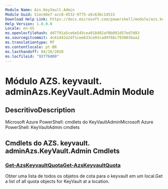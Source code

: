 ```yaml
---
Module Name: Azs.KeyVault.Admin
Module Guid: 51ec68e7-acc8-4532-9775-a5c636c14515
Download Help Link: https://docs.microsoft.com/powershell/module/azs.keyvault.admin
Help Version: 1.0.0.0
Locale: en-US
ms.openlocfilehash: dd7791a5ce6e545cea918d02af0b091d57ed7d83
ms.sourcegitcommit: 4c61442a2df1cee633ce93cad9f6bc793803baa2
ms.translationtype: MT
ms.contentlocale: pt-BR
ms.lasthandoff: 04/16/2020
ms.locfileid: "93776000"
---
```

# <span data-ttu-id="78e9c-101">Módulo AZS. keyvault. admin</span><span class="sxs-lookup"><span data-stu-id="78e9c-101">Azs.KeyVault.Admin Module</span></span>
## <span data-ttu-id="78e9c-102">Descritivo</span><span class="sxs-lookup"><span data-stu-id="78e9c-102">Description</span></span>
<span data-ttu-id="78e9c-103">Microsoft Azure PowerShell: cmdlets do KeyVaultAdmin</span><span class="sxs-lookup"><span data-stu-id="78e9c-103">Microsoft Azure PowerShell: KeyVaultAdmin cmdlets</span></span>

## <span data-ttu-id="78e9c-104">Cmdlets do AZS. keyvault. admin</span><span class="sxs-lookup"><span data-stu-id="78e9c-104">Azs.KeyVault.Admin Cmdlets</span></span>
### [<span data-ttu-id="78e9c-105">Get-AzsKeyvaultQuota</span><span class="sxs-lookup"><span data-stu-id="78e9c-105">Get-AzsKeyvaultQuota</span></span>](Get-AzsKeyvaultQuota.md)
<span data-ttu-id="78e9c-106">Obter uma lista de todos os objetos de cota para o keyvault em um local.</span><span class="sxs-lookup"><span data-stu-id="78e9c-106">Get a list of all quota objects for KeyVault at a location.</span></span>

